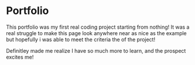# Portfolio

This portfolio was my first real coding project starting from nothing! It was a real struggle to make this page look anywhere near as nice as the example but hopefully i was able to meet the criteria the of the project!

Definitley made me realize I have so much more to learn, and the prospect excites me!
